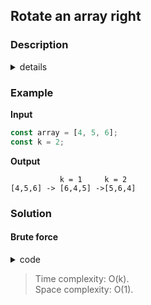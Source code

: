 ## Rotate an array right

### Description

<details>
<summary>
details
</summary>
<p>

> Build an algorithm to perform right circular rotation on an array of integers

</p>
</details>

### Example

**Input**

```javascript
const array = [4, 5, 6];
const k = 2;
```

**Output**

```
           k = 1     k = 2
[4,5,6] -> [6,4,5] ->[5,6,4]
```

### Solution

#### Brute force

<details>
<summary>code</summary>
<p>

```javascript
module.exports = (array, k) => {
  for (let i = 0; i < k; i++) {
    array.unshift(array.pop());
  }
  return array;
};
```

</p>
</details>

> Time complexity: O(k).  
> Space complexity: O(1).
